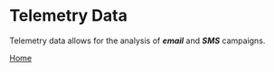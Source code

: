# Telemetry Data

Telemetry data allows for the analysis of ***email*** and ***SMS*** campaigns.  



[Home](../README.md)
